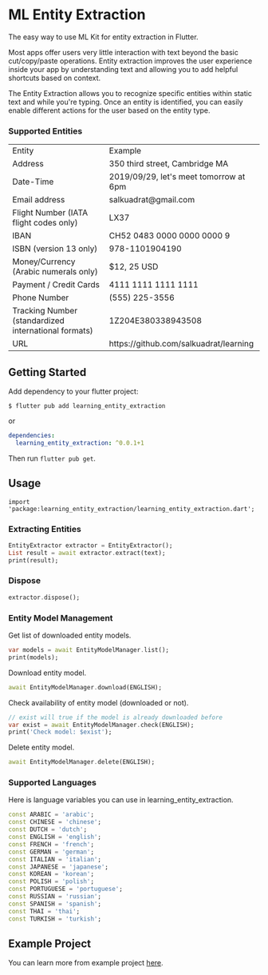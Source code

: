 # ML Entity Extraction

The easy way to use ML Kit for entity extraction in Flutter.

Most apps offer users very little interaction with text beyond the basic cut/copy/paste operations. Entity extraction improves the user experience inside your app by understanding text and allowing you to add helpful shortcuts based on context.

The Entity Extraction allows you to recognize specific entities within static text and while you're typing. Once an entity is identified, you can easily enable different actions for the user based on the entity type.

### Supported Entities

<table>
  <tr>
    <td>Entity</td>
    <td>Example</td>
  </tr>
  <tr>
    <td>Address</td>
    <td>350 third street, Cambridge MA</td>
  </tr>
  <tr>
    <td>Date-Time</td>
    <td>2019/09/29, let's meet tomorrow at 6pm</td>
  </tr>
  <tr>
    <td>Email address</td>
    <td>salkuadrat@gmail.com</td>
  </tr>
  <tr>
    <td>Flight Number (IATA flight codes only)</td>
    <td>LX37</td>
  </tr>
  <tr>
    <td>IBAN</td>
    <td>CH52 0483 0000 0000 0000 9</td>
  </tr>
  <tr>
    <td>ISBN (version 13 only)</td>
    <td>978-1101904190</td>
  </tr>
  <tr>
    <td>Money/Currency (Arabic numerals only)</td>
    <td>$12, 25 USD</td>
  </tr>
  <tr>
    <td>Payment / Credit Cards</td>
    <td>4111 1111 1111 1111</td>
  </tr>
  <tr>
    <td>Phone Number</td>
    <td>(555) 225-3556</td>
  </tr>
  <tr>
    <td>Tracking Number (standardized international formats)</td>
    <td>1Z204E380338943508</td>
  </tr>
  <tr>
    <td>URL</td>
    <td>https://github.com/salkuadrat/learning</td>
  </tr>
</table>


## Getting Started

Add dependency to your flutter project:

```
$ flutter pub add learning_entity_extraction
```

or

```yaml
dependencies:
  learning_entity_extraction: ^0.0.1+1
```

Then run `flutter pub get`.

## Usage

```
import 'package:learning_entity_extraction/learning_entity_extraction.dart';
```

### Extracting Entities

```dart
EntityExtractor extractor = EntityExtractor();
List result = await extractor.extract(text);
print(result);
```

### Dispose

```dart
extractor.dispose();
```

### Entity Model Management

Get list of downloaded entity models.

```dart
var models = await EntityModelManager.list();
print(models);
```

Download entity model.

```dart
await EntityModelManager.download(ENGLISH);
```

Check availability of entity model (downloaded or not).

```dart
// exist will true if the model is already downloaded before
var exist = await EntityModelManager.check(ENGLISH);
print('Check model: $exist');    
```

Delete entity model.

```dart
await EntityModelManager.delete(ENGLISH);
```

### Supported Languages

Here is language variables you can use in learning_entity_extraction.

```dart
const ARABIC = 'arabic';
const CHINESE = 'chinese';
const DUTCH = 'dutch';
const ENGLISH = 'english';
const FRENCH = 'french';
const GERMAN = 'german';
const ITALIAN = 'italian';
const JAPANESE = 'japanese';
const KOREAN = 'korean';
const POLISH = 'polish';
const PORTUGUESE = 'portuguese';
const RUSSIAN = 'russian';
const SPANISH = 'spanish';
const THAI = 'thai';
const TURKISH = 'turkish';
```

## Example Project

You can learn more from example project [here](example).